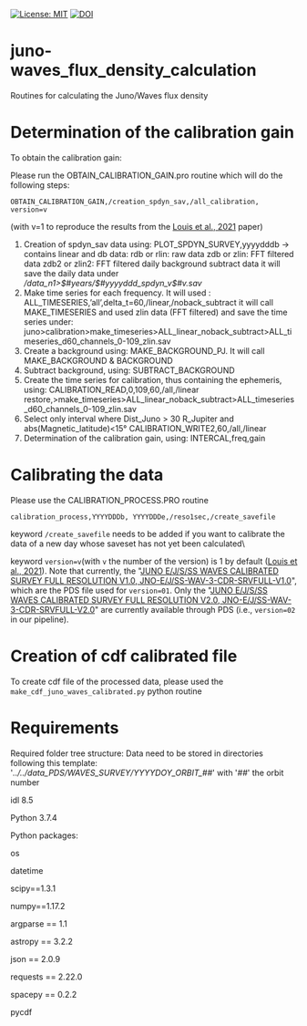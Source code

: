 [![License: MIT](https://img.shields.io/badge/License-MIT-yellow.svg)](https://opensource.org/licenses/MIT) 
[![DOI](https://zenodo.org/badge/DOI/10.5281/zenodo.10033589.svg)](https://doi.org/10.5281/zenodo.10033589)

# juno-waves_flux_density_calculation
Routines for calculating the Juno/Waves flux density

# Determination of the calibration gain

To obtain the calibration gain:

Please run the OBTAIN_CALIBRATION_GAIN.pro routine which will do the following steps: 
	
	OBTAIN_CALIBRATION_GAIN,/creation_spdyn_sav,/all_calibration, version=v
	
(with v=1 to reproduce the results from the [Louis et al., 2021](https://doi.org/10.1029/2021JA029435) paper)

1) Creation of spdyn_sav data using:
	PLOT_SPDYN_SURVEY,yyyydddb
		-> contains linear and db data: 	rdb or rlin: raw data
								zdb or zlin: FFT filtered data
								zdb2 or zlin2: FFT filtered daily background subtract data
	it will save the daily data under */data_n1>$#years/$#yyyyddd_spdyn_v$#v.sav*
2) Make time series for each frequency. It will used :
		ALL_TIMESERIES,’all’,delta_t=60,/linear,/noback_subtract
		it will call MAKE_TIMESERIES and used zlin data (FFT filtered)
		and save the time series under:
			juno>calibration>make_timeseries>ALL_linear_noback_subtract>ALL_timeseries_d60_channels_0-109_zlin.sav
3) Create a background using:
		MAKE_BACKGROUND_PJ. It will call MAKE_BACKGROUND & BACKGROUND
4) Subtract background, using:
		SUBTRACT_BACKGROUND
5) Create the time series for calibration, thus containing the ephemeris, using:
		CALIBRATION_READ,0,109,60,/all,/linear
			restore,>make_timeseries>ALL_linear_noback_subtract>ALL_timeseries_d60_channels_0-109_zlin.sav
6) Select only interval where Dist_Juno > 30 R_Jupiter and abs(Magnetic_latitude)<15°
		CALIBRATION_WRITE2,60,/all,/linear
7) Determination of the calibration gain, using:
		INTERCAL,freq,gain

# Calibrating the data

Please use the CALIBRATION_PROCESS.PRO routine
	
	calibration_process,YYYYDDDb, YYYYDDDe,/reso1sec,/create_savefile
 
keyword `/create_savefile` needs to be added if you want to calibrate the data of a new day whose saveset has not yet been calculated\\

keyword `version=v`(with `v` the number of the version) is 1 by default ([Louis et al., 2021](https://doi.org/10.1029/2021JA029435)). Note that currently, the "[JUNO E/J/S/SS WAVES CALIBRATED SURVEY FULL RESOLUTION V1.0, JNO-E/J/SS-WAV-3-CDR-SRVFULL-V1.0](https://doi.org/10.17189/1519710)", which are the PDS file used for `version=01`. Only the "[JUNO E/J/S/SS WAVES CALIBRATED SURVEY FULL RESOLUTION V2.0, JNO-E/J/SS-WAV-3-CDR-SRVFULL-V2.0](https://doi.org/10.17189/1520498)" are currently available through PDS (i.e., `version=02` in our pipeline).


# Creation of cdf calibrated file

To create cdf file of the processed data, please used the `make_cdf_juno_waves_calibrated.py` python routine

# Requirements

Required folder tree structure:
Data need to be stored in directories following this template: '*../../data_PDS/WAVES_SURVEY/YYYYDOY_ORBIT_##*' with '*##*' the orbit number

idl 8.5

Python 3.7.4

Python packages:

os

datetime

scipy==1.3.1

numpy==1.17.2

argparse == 1.1

astropy == 3.2.2   	

json == 2.0.9

requests == 2.22.0

spacepy == 0.2.2

pycdf
